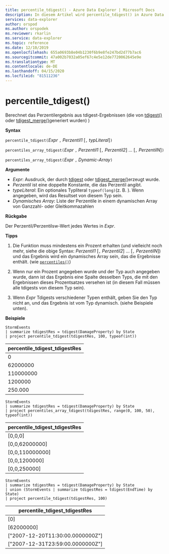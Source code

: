 ```yaml
---
title: percentile_tdigest() - Azure Data Explorer | Microsoft Docs
description: In diesem Artikel wird percentile_tdigest() in Azure Data Explorer beschrieben.
services: data-explorer
author: orspod
ms.author: orspodek
ms.reviewer: rkarlin
ms.service: data-explorer
ms.topic: reference
ms.date: 12/10/2019
ms.openlocfilehash: 655a0693b8e04b1230f6b9e8fe247bd2d77b7ac6
ms.sourcegitcommit: 47a002b7032a05ef67c4e5e12de7720062645e9e
ms.translationtype: MT
ms.contentlocale: de-DE
ms.lasthandoff: 04/15/2020
ms.locfileid: "81511236"
---
```

# <a name="percentile_tdigest"></a>percentile_tdigest()

Berechnet das Perzentilergebnis aus tdigest-Ergebnissen (die von [tdigest()](tdigest-aggfunction.md) oder [tdigest_merge()](tdigest-merge-aggfunction.md)generiert wurden) )

**Syntax**

`percentile_tdigest(`*Expr* `,` *Perzentil1* [`,` *typLiteral*]`)`

`percentiles_array_tdigest(`*Expr* `,` *Perzentil1* [`,` *Perzentil2*] ... [`,` *PerzentilN*]`)`

`percentiles_array_tdigest(`*Expr* `,` *Dynamic-Array*`)`

**Argumente**

* *Expr*: Ausdruck, der durch [tdigest](tdigest-aggfunction.md) oder [tdigest_merge()](tdigest-merge-aggfunction.md)erzeugt wurde.
* *Perzentil* ist eine doppelte Konstante, die das Perzentil angibt.
* *typeLiteral*: Ein optionales Typliteral `typeof(long)`(z. B. ). Wenn angegeben, wird das Resultset von diesem Typ sein. 
* *Dynamisches Array*: Liste der Perzentile in einem dynamischen Array von Ganzzahl- oder Gleitkommazahlen

**Rückgabe**

Der Perzentil/Perzentilsw-Wert jedes Wertes in *Expr*.

**Tipps**

1) Die Funktion muss mindestens ein Prozent erhalten (und vielleicht noch mehr, siehe die obige Syntax: *Perzentil1* [`,` *Perzentil2*] ... [`,` *PerzentilN*]) und das Ergebnis wird ein dynamisches Array sein, das die Ergebnisse enthält. (wie [`percentiles()`](percentiles-aggfunction.md))
  
2) Wenn nur ein Prozent angegeben wurde und der Typ auch angegeben wurde, dann ist das Ergebnis eine Spalte desselben Typs, die mit den Ergebnissen dieses Prozentsatzes versehen ist (in diesem Fall müssen alle tdigests von diesem Typ sein).

3) Wenn *Expr* Tdigests verschiedener Typen enthält, geben Sie den Typ nicht an, und das Ergebnis ist vom Typ dynamisch. (siehe Beispiele unten).

**Beispiele**

```kusto
StormEvents
| summarize tdigestRes = tdigest(DamageProperty) by State
| project percentile_tdigest(tdigestRes, 100, typeof(int))
```

|percentile_tdigest_tdigestRes|
|---|
|0|
|62000000|
|110000000|
|1200000|
|250.000|


```kusto
StormEvents
| summarize tdigestRes = tdigest(DamageProperty) by State
| project percentiles_array_tdigest(tdigestRes, range(0, 100, 50), typeof(int))
```

|percentile_tdigest_tdigestRes|
|---|
|[0,0,0]|
|[0,0,62000000]|
|[0,0,110000000]|
|[0,0,1200000]|
|[0,0,250000]|


```kusto
StormEvents
| summarize tdigestRes = tdigest(DamageProperty) by State
| union (StormEvents | summarize tdigestRes = tdigest(EndTime) by State)
| project percentile_tdigest(tdigestRes, 100)
```

|percentile_tdigest_tdigestRes|
|---|
|[0]|
|[62000000]|
|["2007-12-20T11:30:00.0000000Z"]|
|["2007-12-31T23:59:00.0000000Z"]|